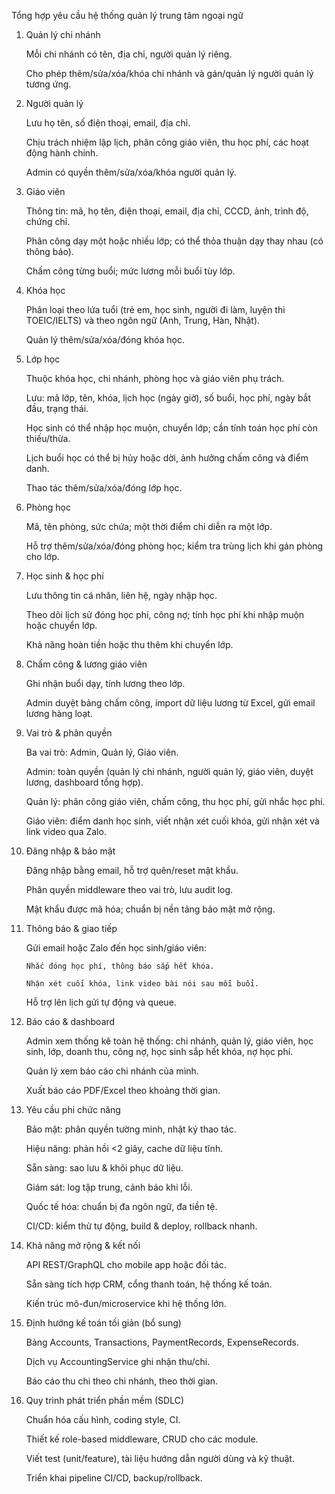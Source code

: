 Tổng hợp yêu cầu hệ thống quản lý trung tâm ngoại ngữ
1. Quản lý chi nhánh

    Mỗi chi nhánh có tên, địa chỉ, người quản lý riêng.

    Cho phép thêm/sửa/xóa/khóa chi nhánh và gán/quản lý người quản lý tương ứng.

2. Người quản lý

    Lưu họ tên, số điện thoại, email, địa chỉ.

    Chịu trách nhiệm lập lịch, phân công giáo viên, thu học phí, các hoạt động hành chính.

    Admin có quyền thêm/sửa/xóa/khóa người quản lý.

3. Giáo viên

    Thông tin: mã, họ tên, điện thoại, email, địa chỉ, CCCD, ảnh, trình độ, chứng chỉ.

    Phân công dạy một hoặc nhiều lớp; có thể thỏa thuận dạy thay nhau (có thông báo).

    Chấm công từng buổi; mức lương mỗi buổi tùy lớp.

4. Khóa học

    Phân loại theo lứa tuổi (trẻ em, học sinh, người đi làm, luyện thi TOEIC/IELTS) và theo ngôn ngữ (Anh, Trung, Hàn, Nhật).

    Quản lý thêm/sửa/xóa/đóng khóa học.

5. Lớp học

    Thuộc khóa học, chi nhánh, phòng học và giáo viên phụ trách.

    Lưu: mã lớp, tên, khóa, lịch học (ngày giờ), số buổi, học phí, ngày bắt đầu, trạng thái.

    Học sinh có thể nhập học muộn, chuyển lớp; cần tính toán học phí còn thiếu/thừa.

    Lịch buổi học có thể bị hủy hoặc dời, ảnh hưởng chấm công và điểm danh.

    Thao tác thêm/sửa/xóa/đóng lớp học.

6. Phòng học

    Mã, tên phòng, sức chứa; một thời điểm chỉ diễn ra một lớp.

    Hỗ trợ thêm/sửa/xóa/đóng phòng học; kiểm tra trùng lịch khi gán phòng cho lớp.

7. Học sinh & học phí

    Lưu thông tin cá nhân, liên hệ, ngày nhập học.

    Theo dõi lịch sử đóng học phí, công nợ; tính học phí khi nhập muộn hoặc chuyển lớp.

    Khả năng hoàn tiền hoặc thu thêm khi chuyển lớp.

8. Chấm công & lương giáo viên

    Ghi nhận buổi dạy, tính lương theo lớp.

    Admin duyệt bảng chấm công, import dữ liệu lương từ Excel, gửi email lương hàng loạt.

9. Vai trò & phân quyền

    Ba vai trò: Admin, Quản lý, Giáo viên.

    Admin: toàn quyền (quản lý chi nhánh, người quản lý, giáo viên, duyệt lương, dashboard tổng hợp).

    Quản lý: phân công giáo viên, chấm công, thu học phí, gửi nhắc học phí.

    Giáo viên: điểm danh học sinh, viết nhận xét cuối khóa, gửi nhận xét và link video qua Zalo.

10. Đăng nhập & bảo mật

    Đăng nhập bằng email, hỗ trợ quên/reset mật khẩu.

    Phân quyền middleware theo vai trò, lưu audit log.

    Mật khẩu được mã hóa; chuẩn bị nền tảng bảo mật mở rộng.

11. Thông báo & giao tiếp

    Gửi email hoặc Zalo đến học sinh/giáo viên:

        Nhắc đóng học phí, thông báo sắp hết khóa.

        Nhận xét cuối khóa, link video bài nói sau mỗi buổi.

    Hỗ trợ lên lịch gửi tự động và queue.

12. Báo cáo & dashboard

    Admin xem thống kê toàn hệ thống: chi nhánh, quản lý, giáo viên, học sinh, lớp, doanh thu, công nợ, học sinh sắp hết khóa, nợ học phí.

    Quản lý xem báo cáo chi nhánh của mình.

    Xuất báo cáo PDF/Excel theo khoảng thời gian.

13. Yêu cầu phi chức năng

    Bảo mật: phân quyền tường minh, nhật ký thao tác.

    Hiệu năng: phản hồi <2 giây, cache dữ liệu tĩnh.

    Sẵn sàng: sao lưu & khôi phục dữ liệu.

    Giám sát: log tập trung, cảnh báo khi lỗi.

    Quốc tế hóa: chuẩn bị đa ngôn ngữ, đa tiền tệ.

    CI/CD: kiểm thử tự động, build & deploy, rollback nhanh.

14. Khả năng mở rộng & kết nối

    API REST/GraphQL cho mobile app hoặc đối tác.

    Sẵn sàng tích hợp CRM, cổng thanh toán, hệ thống kế toán.

    Kiến trúc mô-đun/microservice khi hệ thống lớn.

15. Định hướng kế toán tối giản (bổ sung)

    Bảng Accounts, Transactions, PaymentRecords, ExpenseRecords.

    Dịch vụ AccountingService ghi nhận thu/chi.

    Báo cáo thu chi theo chi nhánh, theo thời gian.

16. Quy trình phát triển phần mềm (SDLC)

    Chuẩn hóa cấu hình, coding style, CI.

    Thiết kế role-based middleware, CRUD cho các module.

    Viết test (unit/feature), tài liệu hướng dẫn người dùng và kỹ thuật.

    Triển khai pipeline CI/CD, backup/rollback.
